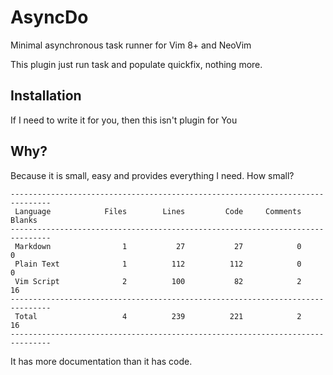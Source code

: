 # AsyncDo

Minimal asynchronous task runner for Vim 8+ and NeoVim

This plugin just run task and populate quickfix, nothing more.

## Installation

If I need to write it for you, then this isn't plugin for You

## Why?

Because it is small, easy and provides everything I need. How small?

```
-------------------------------------------------------------------------------
 Language            Files        Lines         Code     Comments       Blanks
-------------------------------------------------------------------------------
 Markdown                1           27           27            0            0
 Plain Text              1          112          112            0            0
 Vim Script              2          100           82            2           16
-------------------------------------------------------------------------------
 Total                   4          239          221            2           16
-------------------------------------------------------------------------------
```

It has more documentation than it has code.
